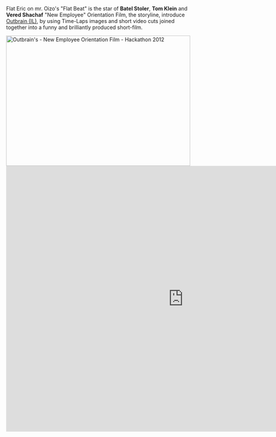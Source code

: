 Flat Eric on mr. Oizo's "Flat Beat" is the star of <strong>Batel Stoler</strong>, <strong>Tom Klein</strong> and <strong>Vered Shachaf</strong> "New Employee" Orientation Film, the storyline, introduce <a href="http://www.outbrain.com" title="Outbrain" target="_blank">Outbrain (IL)</a>, by using Time-Laps images and short video cuts joined together into a funny and brilliantly produced short-film.

<img src="https://icompile.eladkarako.com/_uploads/2012/09/OutbrainFlatEric.jpg" alt="Outbrain's - New Employee Orientation Film - Hackathon 2012" title="Outbrain's - New Employee Orientation Film - Hackathon 2012" width="499" height="353" class="alignnone size-full wp-image-554" />

<iframe width="960" height="720" src="https://www.youtube-nocookie.com/embed/z01mnzyuqgA?rel=0&amp;showinfo=0&amp;showads=0" frameborder="0" allowfullscreen></iframe>
